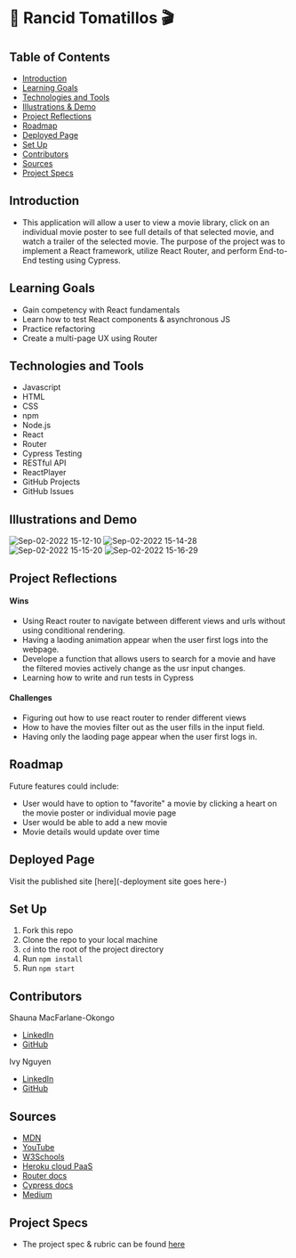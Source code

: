 # 🍿 Rancid Tomatillos 🎬

## Table of Contents
- [Introduction](#introduction)
- [Learning Goals](#learning-goals)
- [Technologies and Tools](#technologies-and-tools)
- [Illustrations & Demo](#illustrations-and-demo)
- [Project Reflections](#project-reflections)
- [Roadmap](#roadmap)
- [Deployed Page](#deployed-page)
- [Set Up](#set-up)
- [Contributors](#contributors)
- [Sources](#sources)
- [Project Specs](#project-specs)

## Introduction
- This application will allow a user to view a movie library, click on an individual movie poster to see full details of that selected movie, and watch a trailer of the selected movie. The purpose of the project was to implement a React framework, utilize React Router, and perform End-to-End testing using Cypress. 

## Learning Goals
- Gain competency with React fundamentals
- Learn how to test React components & asynchronous JS
- Practice refactoring
- Create a multi-page UX using Router

## Technologies and Tools
- Javascript
- HTML
- CSS
- npm
- Node.js
- React
- Router
- Cypress Testing
- RESTful API
- ReactPlayer
- GitHub Projects
- GitHub Issues

## Illustrations and Demo
 ![Sep-02-2022 15-12-10](https://user-images.githubusercontent.com/100492419/188236048-de4ae452-aff3-408f-83b0-fd94608edde1.gif)
![Sep-02-2022 15-14-28](https://user-images.githubusercontent.com/100492419/188236283-e3a57b3e-bccb-4b53-b677-18bbf2b4d2c0.gif)
![Sep-02-2022 15-15-20](https://user-images.githubusercontent.com/100492419/188236396-8c4ba75c-3ae3-4aa1-a399-4c78d92206fe.gif)
![Sep-02-2022 15-16-29](https://user-images.githubusercontent.com/100492419/188236527-a0a83e39-6ad1-493e-a1ef-e28ff50b7667.gif)

## Project Reflections
#### Wins
- Using React router to navigate between different views and urls without using conditional rendering. 
- Having a laoding animation appear when the user first logs into the webpage. 
- Develope a function that allows users to search for a movie and have the filtered movies actively change as the usr input changes.
- Learning how to write and run tests in Cypress

#### Challenges
- Figuring out how to use react router to render different views
- How to have the movies filter out as the user fills in the input field.
- Having only the laoding page appear when the user first logs in.

## Roadmap
Future features could include:
- User would have to option to "favorite" a movie by clicking a heart on the movie poster or individual movie page
- User would be able to add a new movie
- Movie details would update over time

## Deployed Page
Visit the published site [here](-deployment site goes here-)

## Set Up
1. Fork this repo
2. Clone the repo to your local machine
3. `cd` into the root of the project directory
4. Run `npm install`
5. Run `npm start`

## Contributors
 Shauna MacFarlane-Okongo
 - [LinkedIn](https://github.com/DrSLMac)
 - [GitHub](https://github.com/DrSLMac)
 
 Ivy Nguyen
 - [LinkedIn](https://github.com/INguyen22)
 - [GitHub](https://github.com/INguyen22)
 
## Sources
 - [MDN](http://developer.mozilla.org/en-US/)
 - [YouTube](https://www.youtube.com/)
 - [W3Schools](https://www.w3schools.com/)
 - [Heroku cloud PaaS](https://heroku.com/)
 - [Router docs](https://reactrouter.com/)
 - [Cypress docs](https://docs.cypress.io/guides/overview/why-cypress)
 - [Medium](https://medium.com/)

## Project Specs
 - The project spec & rubric can be found [here](https://frontend.turing.edu/projects/module-3/rancid-tomatillos-v3.html)
